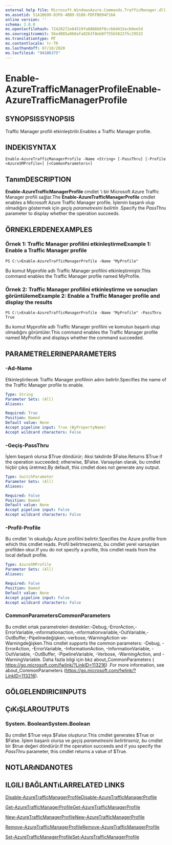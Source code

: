 ```yaml
---
external help file: Microsoft.WindowsAzure.Commands.TrafficManager.dll-Help.xml
ms.assetid: 51A1B699-03F6-4BB9-9186-FDFFB094F16A
online version: ''
schema: 2.0.0
ms.openlocfilehash: 72420272e04519fa888660f8ccb6d432ecb0ee5d
ms.sourcegitcommit: 56ed085a868afa8263f8eb0f755b5822f5c29532
ms.translationtype: MT
ms.contentlocale: tr-TR
ms.lasthandoff: 07/18/2020
ms.locfileid: "94106375"
---
```

# <span data-ttu-id="71ec6-101">Enable-AzureTrafficManagerProfile</span><span class="sxs-lookup"><span data-stu-id="71ec6-101">Enable-AzureTrafficManagerProfile</span></span>

## <span data-ttu-id="71ec6-102">SYNOPSIS</span><span class="sxs-lookup"><span data-stu-id="71ec6-102">SYNOPSIS</span></span>
<span data-ttu-id="71ec6-103">Traffic Manager profili etkinleştirilir.</span><span class="sxs-lookup"><span data-stu-id="71ec6-103">Enables a Traffic Manager profile.</span></span>

## <span data-ttu-id="71ec6-104">INDEKI</span><span class="sxs-lookup"><span data-stu-id="71ec6-104">SYNTAX</span></span>

```
Enable-AzureTrafficManagerProfile -Name <String> [-PassThru] [-Profile <AzureSMProfile>] [<CommonParameters>]
```

## <span data-ttu-id="71ec6-105">Tanım</span><span class="sxs-lookup"><span data-stu-id="71ec6-105">DESCRIPTION</span></span>
<span data-ttu-id="71ec6-106">**Enable-AzureTrafficManagerProfile** cmdlet 'ı bir Microsoft Azure Traffic Manager profili sağlar.</span><span class="sxs-lookup"><span data-stu-id="71ec6-106">The **Enable-AzureTrafficManagerProfile** cmdlet enables a Microsoft Azure Traffic Manager profile.</span></span>
<span data-ttu-id="71ec6-107">İşlemin başarılı olup olmadığını göstermek için *geçiş parametresini belirtin* .</span><span class="sxs-lookup"><span data-stu-id="71ec6-107">Specify the *PassThru* parameter to display whether the operation succeeds.</span></span>

## <span data-ttu-id="71ec6-108">ÖRNEKLERDEN</span><span class="sxs-lookup"><span data-stu-id="71ec6-108">EXAMPLES</span></span>

### <span data-ttu-id="71ec6-109">Örnek 1: Traffic Manager profilini etkinleştirme</span><span class="sxs-lookup"><span data-stu-id="71ec6-109">Example 1: Enable a Traffic Manager profile</span></span>
```
PS C:\>Enable-AzureTrafficManagerProfile -Name "MyProfile"
```

<span data-ttu-id="71ec6-110">Bu komut Myprofıle adlı Traffic Manager profilini etkinleştirmiştir.</span><span class="sxs-lookup"><span data-stu-id="71ec6-110">This command enables the Traffic Manager profile named MyProfile.</span></span>

### <span data-ttu-id="71ec6-111">Örnek 2: Traffic Manager profilini etkinleştirme ve sonuçları görüntüleme</span><span class="sxs-lookup"><span data-stu-id="71ec6-111">Example 2: Enable a Traffic Manager profile and display the results</span></span>
```
PS C:\>Enable-AzureTrafficManagerProfile -Name "MyProfile" -PassThru
True
```

<span data-ttu-id="71ec6-112">Bu komut Myprofıle adlı Traffic Manager profilini ve komutun başarılı olup olmadığını görüntüler.</span><span class="sxs-lookup"><span data-stu-id="71ec6-112">This command enables the Traffic Manager profile named MyProfile and displays whether the command succeeded.</span></span>

## <span data-ttu-id="71ec6-113">PARAMETRELERINE</span><span class="sxs-lookup"><span data-stu-id="71ec6-113">PARAMETERS</span></span>

### <span data-ttu-id="71ec6-114">-Ad</span><span class="sxs-lookup"><span data-stu-id="71ec6-114">-Name</span></span>
<span data-ttu-id="71ec6-115">Etkinleştirilecek Traffic Manager profilinin adını belirtir.</span><span class="sxs-lookup"><span data-stu-id="71ec6-115">Specifies the name of the Traffic Manager profile to enable.</span></span>

```yaml
Type: String
Parameter Sets: (All)
Aliases: 

Required: True
Position: Named
Default value: None
Accept pipeline input: True (ByPropertyName)
Accept wildcard characters: False
```

### <span data-ttu-id="71ec6-116">-Geçiş</span><span class="sxs-lookup"><span data-stu-id="71ec6-116">-PassThru</span></span>
<span data-ttu-id="71ec6-117">İşlem başarılı olursa $True döndürür; Aksi takdirde $False.</span><span class="sxs-lookup"><span data-stu-id="71ec6-117">Returns $True if the operation succeeded; otherwise, $False.</span></span>
<span data-ttu-id="71ec6-118">Varsayılan olarak, bu cmdlet hiçbir çıkış üretmez.</span><span class="sxs-lookup"><span data-stu-id="71ec6-118">By default, this cmdlet does not generate any output.</span></span>

```yaml
Type: SwitchParameter
Parameter Sets: (All)
Aliases: 

Required: False
Position: Named
Default value: None
Accept pipeline input: False
Accept wildcard characters: False
```

### <span data-ttu-id="71ec6-119">-Profil</span><span class="sxs-lookup"><span data-stu-id="71ec6-119">-Profile</span></span>
<span data-ttu-id="71ec6-120">Bu cmdlet 'in okuduğu Azure profilini belirtir.</span><span class="sxs-lookup"><span data-stu-id="71ec6-120">Specifies the Azure profile from which this cmdlet reads.</span></span> <span data-ttu-id="71ec6-121">Profil belirtmezseniz, bu cmdlet yerel varsayılan profilden okur.</span><span class="sxs-lookup"><span data-stu-id="71ec6-121">If you do not specify a profile, this cmdlet reads from the local default profile.</span></span>

```yaml
Type: AzureSMProfile
Parameter Sets: (All)
Aliases: 

Required: False
Position: Named
Default value: None
Accept pipeline input: False
Accept wildcard characters: False
```

### <span data-ttu-id="71ec6-122">CommonParameters</span><span class="sxs-lookup"><span data-stu-id="71ec6-122">CommonParameters</span></span>
<span data-ttu-id="71ec6-123">Bu cmdlet ortak parametreleri destekler:-Debug,-ErrorAction,-ErrorVariable,-ınformationaction,-ınformationvariable,-OutVariable,-OutBuffer,-Pipelinedeğişken,-verbose,-WarningAction ve-Warningdeğişken.</span><span class="sxs-lookup"><span data-stu-id="71ec6-123">This cmdlet supports the common parameters: -Debug, -ErrorAction, -ErrorVariable, -InformationAction, -InformationVariable, -OutVariable, -OutBuffer, -PipelineVariable, -Verbose, -WarningAction, and -WarningVariable.</span></span> <span data-ttu-id="71ec6-124">Daha fazla bilgi için bkz about_CommonParameters ( https://go.microsoft.com/fwlink/?LinkID=113216) .</span><span class="sxs-lookup"><span data-stu-id="71ec6-124">For more information, see about_CommonParameters (https://go.microsoft.com/fwlink/?LinkID=113216).</span></span>

## <span data-ttu-id="71ec6-125">GÖLGELENDIRICI</span><span class="sxs-lookup"><span data-stu-id="71ec6-125">INPUTS</span></span>

## <span data-ttu-id="71ec6-126">ÇıKıŞLAR</span><span class="sxs-lookup"><span data-stu-id="71ec6-126">OUTPUTS</span></span>

### <span data-ttu-id="71ec6-127">System. Boolean</span><span class="sxs-lookup"><span data-stu-id="71ec6-127">System.Boolean</span></span>
<span data-ttu-id="71ec6-128">Bu cmdlet $True veya $False oluşturur.</span><span class="sxs-lookup"><span data-stu-id="71ec6-128">This cmdlet generates $True or $False.</span></span>
<span data-ttu-id="71ec6-129">İşlem başarılı olursa ve *geçiş parametresini belirtirseniz, bu* cmdlet bir $true değeri döndürür.</span><span class="sxs-lookup"><span data-stu-id="71ec6-129">If the operation succeeds and if you specify the *PassThru* parameter, this cmdlet returns a value of $True.</span></span>

## <span data-ttu-id="71ec6-130">NOTLARıNDA</span><span class="sxs-lookup"><span data-stu-id="71ec6-130">NOTES</span></span>

## <span data-ttu-id="71ec6-131">ILGILI BAĞLANTıLAR</span><span class="sxs-lookup"><span data-stu-id="71ec6-131">RELATED LINKS</span></span>

[<span data-ttu-id="71ec6-132">Disable-AzureTrafficManagerProfile</span><span class="sxs-lookup"><span data-stu-id="71ec6-132">Disable-AzureTrafficManagerProfile</span></span>](./Disable-AzureTrafficManagerProfile.md)

[<span data-ttu-id="71ec6-133">Get-AzureTrafficManagerProfile</span><span class="sxs-lookup"><span data-stu-id="71ec6-133">Get-AzureTrafficManagerProfile</span></span>](./Get-AzureTrafficManagerProfile.md)

[<span data-ttu-id="71ec6-134">New-AzureTrafficManagerProfile</span><span class="sxs-lookup"><span data-stu-id="71ec6-134">New-AzureTrafficManagerProfile</span></span>](./New-AzureTrafficManagerProfile.md)

[<span data-ttu-id="71ec6-135">Remove-AzureTrafficManagerProfile</span><span class="sxs-lookup"><span data-stu-id="71ec6-135">Remove-AzureTrafficManagerProfile</span></span>](./Remove-AzureTrafficManagerProfile.md)

[<span data-ttu-id="71ec6-136">Set-AzureTrafficManagerProfile</span><span class="sxs-lookup"><span data-stu-id="71ec6-136">Set-AzureTrafficManagerProfile</span></span>](./Set-AzureTrafficManagerProfile.md)


